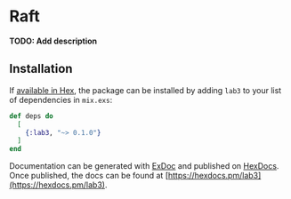 # Raft

**TODO: Add description**

## Installation

If [available in Hex](https://hex.pm/docs/publish), the package can be installed
by adding `lab3` to your list of dependencies in `mix.exs`:

```elixir
def deps do
  [
    {:lab3, "~> 0.1.0"}
  ]
end
```

Documentation can be generated with [ExDoc](https://github.com/elixir-lang/ex_doc)
and published on [HexDocs](https://hexdocs.pm). Once published, the docs can
be found at [https://hexdocs.pm/lab3](https://hexdocs.pm/lab3).

